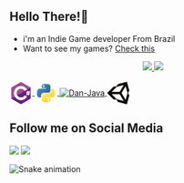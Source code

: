 ##   Hello There!👋
- i'm an Indie Game developer From Brazil
- Want to see my games? [Check this](https://daniel-leal.itch.io/)

<!--- Github Stats --->
<div align="center">
  <a href="https://github.com/Daniel-leal-lima">
  <img height="180em" src="https://github-readme-stats.vercel.app/api?username=Daniel-leal-lima&show_icons=true&theme=dark&include_all_commits=true&count_private=true"/>
  <img height="180em" src="https://github-readme-stats.vercel.app/api/top-langs/?username=Daniel-leal-lima&layout=compact&langs_count=7&theme=dark"/>
</div>

<div style="display: inline_block"><br>
  <img align="center" alt="Dan-Csharp" height="40" width="40" src="https://raw.githubusercontent.com/devicons/devicon/master/icons/csharp/csharp-original.svg"/>
  <img align="center" alt="Dan-Python" height="40" width="40" src="https://raw.githubusercontent.com/devicons/devicon/master/icons/python/python-original.svg"/>
  <img align="center" alt="Dan-Java" height="40" width="40" src="https://cdn.jsdelivr.net/gh/devicons/devicon/icons/java/java-plain-wordmark.svg"/>
  <img align="center" alt="Dan-Unity" height="40" width="40" src="https://github.com/devicons/devicon/blob/master/icons/unity/unity-original.svg" />
   </a>
</div>

## Follow me on Social Media

<div> 
  <a href="https://instagram.com/ihrapaze" target="_blank"><img src="https://img.shields.io/badge/-Instagram-%23E4405F?style=for-the-badge&logo=instagram&logoColor=white" target="_blank"></a>
  <a href="https://www.linkedin.com/in/[rafaella-ballerini-45875016a](https://www.linkedin.com/in/daniel-leal-lima/)" target="_blank"><img src="https://img.shields.io/badge/-LinkedIn-%230077B5?style=for-the-badge&logo=linkedin&logoColor=white" target="_blank"></a> 
  
  ![Snake animation](https://github.com/Daniel-leal-lima/blob/output/github-contribution-grid-snake.svg)
 
</div> 

